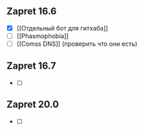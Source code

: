 
## Zapret 16.6

- [x] [[Отдельный бот для гитхаба]]
- [ ] [[Phasmophobia]]
- [ ] [[Comss DNS]] (проверить что они есть)

## Zapret 16.7

- [ ] 

## Zapret 20.0
- [ ] 